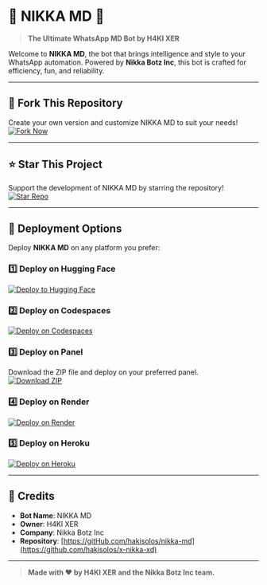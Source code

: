 # 🌟 **NIKKA MD** 🌟  
> **The Ultimate WhatsApp MD Bot by H4KI XER**  

Welcome to **NIKKA MD**, the bot that brings intelligence and style to your WhatsApp automation. Powered by **Nikka Botz Inc**, this bot is crafted for efficiency, fun, and reliability.  

---  

## 🔗 **Fork This Repository**  
Create your own version and customize NIKKA MD to suit your needs!  
[![Fork Now](https://img.shields.io/badge/Fork-Repository-blue?style=for-the-badge)](https://github.com/hakisolos/x-nikka-xd/fork)  

---  

## ⭐ **Star This Project**  
Support the development of NIKKA MD by starring the repository!  
[![Star Repo](https://img.shields.io/badge/Star-Repository-yellow?style=for-the-badge)](https://github.com/hakisolos/x-nikka-xd)  

---  

## 🚀 **Deployment Options**  
Deploy **NIKKA MD** on any platform you prefer:  

### 1️⃣ **Deploy on Hugging Face**  
[![Deploy to Hugging Face](https://img.shields.io/badge/Deploy-Hugging%20Face-orange?style=for-the-badge)](https://huggingface.co)  

### 2️⃣ **Deploy on Codespaces**  
[![Deploy on Codespaces](https://img.shields.io/badge/Deploy-Codespaces-green?style=for-the-badge)](https://github.com/hakisolos/x-nikka-xd)  

### 3️⃣ **Deploy on Panel**  
Download the ZIP file and deploy on your preferred panel.  
[![Download ZIP](https://img.shields.io/badge/Download-ZIP-red?style=for-the-badge)](https://github.com/hakisolos/x-nikka-xd/archive/refs/heads/main.zip)  

### 4️⃣ **Deploy on Render**  
[![Deploy on Render](https://img.shields.io/badge/Deploy-Render-purple?style=for-the-badge)](https://render.com)  

### 5️⃣ **Deploy on Heroku**  
[![Deploy on Heroku](https://img.shields.io/badge/Deploy-Heroku-blueviolet?style=for-the-badge)]([https://heroku.com](https://www.heroku.com/deploy?template=https://github.com/hakisolos/x-nikka-xd))  

---  

## 🤝 **Credits**  
- **Bot Name**: NIKKA MD  
- **Owner**: H4KI XER  
- **Company**: Nikka Botz Inc  
- **Repository**: [https://gitHub.com/hakisolos/nikka-md](https://github.com/hakisolos/x-nikka-xd)  

---  


> **Made with ❤️ by H4KI XER and the Nikka Botz Inc team.**
